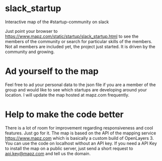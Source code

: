 # slack_startup
Interactive map of the #startup-community on slack

Just point your browser to https://www.mapz.com/static/startup/slack_startup.html to see the members of the community or search for particular skills of the members. Not all members are included yet, the project just started. It is driven by the community and growing.

# Ad yourself to the map

Feel free to ad your personal data to the json file if you are a member of the group and would like to see which startups are developing around your location. I will update the map hosted at mapz.com frequently.

# Help to make the code better

There is a lot of room for improvement regarding responsiveness and cool features. Just go for it. The map is based on the API of the mapping service https://www.mapz.com which is basically a custom build of OpenLayers 3. You can use the code on localhost without an API key. If you need a API Key to install the map on a public server, just send a short request to api.key@mapz.com and tell us the domain.
